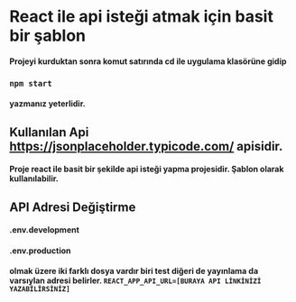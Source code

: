 # React ile api isteği atmak için basit bir şablon

#### Projeyi kurduktan sonra komut satırında cd ile uygulama klasörüne gidip
### `npm start`
#### yazmanız yeterlidir.

## Kullanılan Api https://jsonplaceholder.typicode.com/  apisidir. 
#### Proje react ile basit bir şekilde api isteği yapma projesidir. Şablon olarak kullanılabilir.

## API Adresi Değiştirme
#### .env.development 
#### .env.production
#### olmak üzere iki farklı dosya vardır biri test diğeri de yayınlama da varsıylan adresi belirler. `REACT_APP_API_URL=[BURAYA API LİNKİNİZİ YAZABİLİRSİNİZ] `
